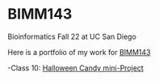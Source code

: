 # BIMM143
Bioinformatics Fall 22 at UC San Diego

Here is a portfolio of my work for [BIMM143](https://bioboot.github.io/bimm143_F22/)

-Class 10:  [Halloween Candy mini-Project]()
